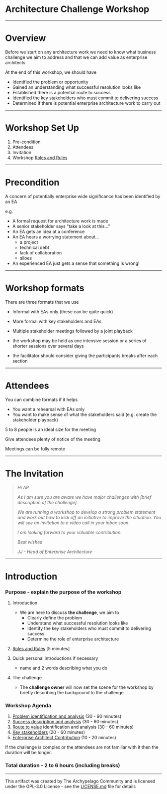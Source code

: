 # Architecture Challenge Workshop

---

# Overview

Before we start on any architecture work we need to know what business challenge we aim to address and that we can add value as enterprise architects

At the end of this workshop, we should have​

- Identified the problem​ or opportunity
- Gained an understanding what successful resolution looks like​
- Established there is a potential route to success
- Identified the key stakeholders who must commit to delivering success​
- Determined if there is potential enterprise architecture work to carry out

---

# Workshop Set Up

1. Pre-condition
2. Attendees
3. Invitation
4. Workshop [Roles and Rules](https://github.com/Open-Archypelago/Archypelago/tree/main/building-blocks/Roles-Rules)

---

# Precondition

A concern of potentially enterprise wide significance has been identified by an EA​

e.g.​

- A formal request for architecture work is made
- A senior stakeholder says "take a look at this..."​
- An EA gets an idea at a conference​
- An EA hears a worrying statement about...​
  - a project​
  - technical debt​
  - lack of collaboration​
  - siloes​
- An experienced EA just gets a sense that something is wrong!​

---

# Workshop formats

There are three formats that we use

- Informal with EAs only​ (these can be quite quick)
- More formal with key stakeholders and EAs​
- Multiple stakeholder meetings followed by a joint playback​

- the workshop may be held as one intensive session or a series of shorter sessions over several days
- the facilitator should consider giving the participants breaks after each section

---

# Attendees

You can combine formats if it helps​

- You want a rehearsal with EAs only​
- You want to make sense of what the stakeholders said (e.g. create the stakeholder playback)​

5 to 8 people is an ideal size for the meeting​

Give attendees plenty of notice of the meeting

Meetings can be fully remote​

---

# The Invitation


> *Hi AP*
>
> *As I am sure you are aware we have major challenges with [brief description of the challenge].*
>
> *We are running a workshop to develop a strong problem statement and work out how to kick off an initiative to improve the situation.*
> *You will see an invitation to a video call in your inbox soon.*
>
> *I am looking forward to your valuable contribution.*
>
>
> *Best wishes*
>
> *JJ - Head of Enterprise Architecture*

---

# Introduction
### Purpose - explain the purpose of the workshop

1. Introduction

    - We are here to discuss **the challenge**, we aim to
      - Clearly define the problem​
      - Understand what successful resolution looks like​
      - Identify the key stakeholders who must commit to delivering success​
      - Determine the role of enterprise architecture

1. [Roles and Rules](https://github.com/Open-Archypelago/Archypelago/tree/main/building-blocks/Roles-Rules) [5 minutes]

2. Quick personal introductions if necessary

    - name and 2 words describing what you do

4. The challenge

    - The **challenge owner** will now set the scene for the workshop by briefly describing the background to the challenge

### Workshop Agenda

1. [Problem identification and analysis](https://github.com/Open-Archypelago/Archypelago/tree/main/building-blocks/problem-statement) (30  - 90 minutes)
1. [Success description and analysis](https://github.com/Open-Archypelago/Archypelago/tree/main/building-blocks/what-good-looks-like) (30 - 60 minutes)
1. [Route to value](https://github.com/Open-Archypelago/Archypelago/tree/main/building-blocks/route-to-value) identification and analysis (30 - 60 minutes)
1. [Key stakeholders](https://github.com/Open-Archypelago/Archypelago/tree/main/building-blocks/stakeholders) (20 - 60 minutes)
1. [Enterprise Architect Contribution](https://github.com/Open-Archypelago/Archypelago/tree/main/building-blocks/Architect-Value) (10 - 20 minutes)

If the challenge is complex or the attendees are not familiar with it then the duration will be longer.

### Total duration - 2 to 6 hours (including breaks)

---

This artifact was created by The Archypelago Community and is licensed under the GPL-3.0 License - see the [LICENSE.md](https://github.com/Open-Archypelago/Archypelago/blob/main/LICENSE) file for details

